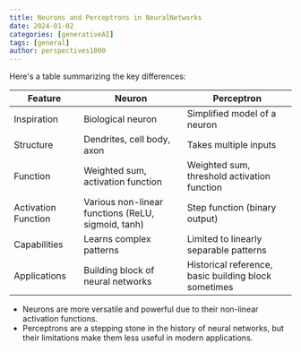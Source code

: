 ```yaml
---
title: Neurons and Perceptrons in NeuralNetworks
date: 2024-01-02
categories: [generativeAI]
tags: [general]
author: perspectives1000
---
```



Here's a table summarizing the key differences:

| Feature | Neuron | Perceptron |
| --- | --- | --- |
| Inspiration | Biological neuron | Simplified model of a neuron |
| Structure | Dendrites, cell body, axon | Takes multiple inputs |
| Function | Weighted sum, activation function | Weighted sum, threshold activation function |
| Activation Function | Various non-linear functions (ReLU, sigmoid, tanh) | Step function (binary output) |
| Capabilities | Learns complex patterns | Limited to linearly separable patterns |
| Applications | Building block of neural networks | Historical reference, basic building block sometimes |


- Neurons are more versatile and powerful due to their non-linear activation functions.
- Perceptrons are a stepping stone in the history of neural networks, but their limitations make them less useful in modern applications.
